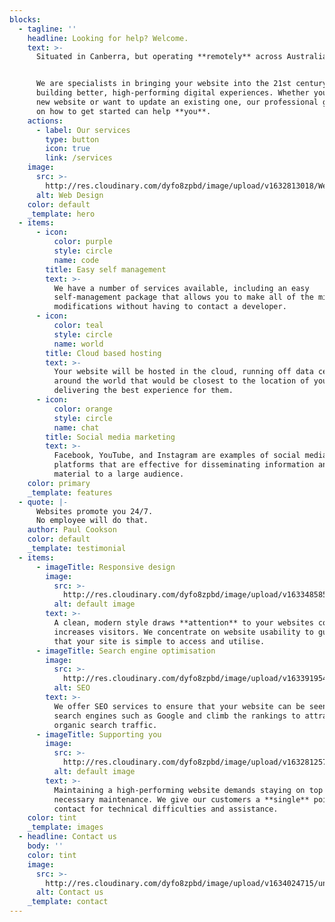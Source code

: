 ```yaml
---
blocks:
  - tagline: ''
    headline: Looking for help? Welcome.
    text: >-
      Situated in Canberra, but operating **remotely** across Australia.


      We are specialists in bringing your website into the 21st century by
      building better, high-performing digital experiences. Whether you need a
      new website or want to update an existing one, our professional guidance
      on how to get started can help **you**.
    actions:
      - label: Our services
        type: button
        icon: true
        link: /services
    image:
      src: >-
        http://res.cloudinary.com/dyfo8zpbd/image/upload/v1632813018/Web_design_SVG_xbmjy9.svg
      alt: Web Design
    color: default
    _template: hero
  - items:
      - icon:
          color: purple
          style: circle
          name: code
        title: Easy self management
        text: >-
          We have a number of services available, including an easy
          self-management package that allows you to make all of the minor
          modifications without having to contact a developer.
      - icon:
          color: teal
          style: circle
          name: world
        title: Cloud based hosting
        text: >-
          Your website will be hosted in the cloud, running off data centres
          around the world that would be closest to the location of your user
          delivering the best experience for them.
      - icon:
          color: orange
          style: circle
          name: chat
        title: Social media marketing
        text: >-
          Facebook, YouTube, and Instagram are examples of social media
          platforms that are effective for disseminating information and
          material to a large audience.
    color: primary
    _template: features
  - quote: |-
      Websites promote you 24/7. 
      No employee will do that. 
    author: Paul Cookson
    color: default
    _template: testimonial
  - items:
      - imageTitle: Responsive design
        image:
          src: >-
            http://res.cloudinary.com/dyfo8zpbd/image/upload/v1633485857/svg2_ju7wla.svg
          alt: default image
        text: >-
          A clean, modern style draws **attention** to your websites content and
          increases visitors. We concentrate on website usability to guarantee
          that your site is simple to access and utilise.
      - imageTitle: Search engine optimisation
        image:
          src: >-
            http://res.cloudinary.com/dyfo8zpbd/image/upload/v1633919548/undraw_search_engines_nn9e_ablivc.svg
          alt: SEO
        text: >-
          We offer SEO services to ensure that your website can be seen on major
          search engines such as Google and climb the rankings to attract that
          organic search traffic.
      - imageTitle: Supporting you
        image:
          src: >-
            http://res.cloudinary.com/dyfo8zpbd/image/upload/v1632812572/undraw_Remote_meeting_re_abe7_efitry.svg
          alt: default image
        text: >-
          Maintaining a high-performing website demands staying on top of
          necessary maintenance. We give our customers a **single** point of
          contact for technical difficulties and assistance.
    color: tint
    _template: images
  - headline: Contact us
    body: ''
    color: tint
    image:
      src: >-
        http://res.cloudinary.com/dyfo8zpbd/image/upload/v1634024715/undraw_contact_us_15o2_ybnokd.svg
      alt: Contact us
    _template: contact
---
```


